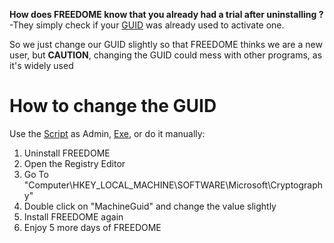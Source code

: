 <strong>How does FREEDOME know that you already had a trial after uninstalling ?</strong><br/>
-They simply check if your <a href="https://en.wikipedia.org/wiki/Globally_Unique_Identifier">GUID</a> was already used to activate one.

So we just change our GUID slightly so that FREEDOME thinks we are a new user, but <strong>CAUTION</strong>, changing the GUID could mess with other programs, as it's widely used
# How to change the GUID 
Use the <a href="https://github.com/xhz8s/FREEDOME-Trial-Reset/blob/main/Reset%20Trial.ps1">Script</a> as Admin, <a href="https://github.com/xhz8s/FREEDOME-Trial-Reset/releases/download/1.1/Reset.Trial.exe">Exe</a>, or do it manually:<br/>
1. Uninstall FREEDOME<br/>
2. Open the Registry Editor<br/>
3. Go To "Computer\HKEY_LOCAL_MACHINE\SOFTWARE\Microsoft\Cryptography"<br/>
4. Double click on "MachineGuid" and change the value slightly<br/>
5. Install FREEDOME again<br/>
6. Enjoy 5 more days of FREEDOME<br/>
